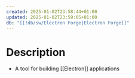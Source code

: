 ```yaml
---
created: 2025-01-02T23:58:44+01:00
updated: 2025-01-02T23:59:05+01:00
db: "[[!db/sw/Electron Forge|Electron Forge]]"
---
```

# Description
- A tool for building [[Electron]] applications